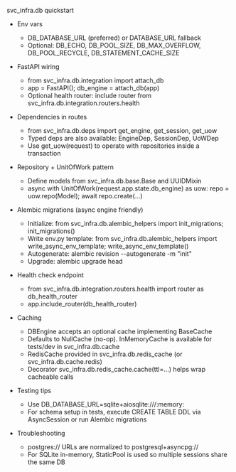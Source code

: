 svc_infra.db quickstart

- Env vars
  - DB_DATABASE_URL (preferred) or DATABASE_URL fallback
  - Optional: DB_ECHO, DB_POOL_SIZE, DB_MAX_OVERFLOW, DB_POOL_RECYCLE, DB_STATEMENT_CACHE_SIZE

- FastAPI wiring
  - from svc_infra.db.integration import attach_db
  - app = FastAPI(); db_engine = attach_db(app)
  - Optional health router: include router from svc_infra.db.integration.routers.health

- Dependencies in routes
  - from svc_infra.db.deps import get_engine, get_session, get_uow
  - Typed deps are also available: EngineDep, SessionDep, UoWDep
  - Use get_uow(request) to operate with repositories inside a transaction

- Repository + UnitOfWork pattern
  - Define models from svc_infra.db.base.Base and UUIDMixin
  - async with UnitOfWork(request.app.state.db_engine) as uow:
      repo = uow.repo(Model); await repo.create(...)

- Alembic migrations (async engine friendly)
  - Initialize: from svc_infra.db.alembic_helpers import init_migrations; init_migrations()
  - Write env.py template: from svc_infra.db.alembic_helpers import write_async_env_template; write_async_env_template()
  - Autogenerate: alembic revision --autogenerate -m "init"
  - Upgrade: alembic upgrade head

- Health check endpoint
  - from svc_infra.db.integration.routers.health import router as db_health_router
  - app.include_router(db_health_router)

- Caching
  - DBEngine accepts an optional cache implementing BaseCache
  - Defaults to NullCache (no-op). InMemoryCache is available for tests/dev in svc_infra.db.cache
  - RedisCache provided in svc_infra.db.redis_cache (or svc_infra.db.cache.redis)
  - Decorator svc_infra.db.redis_cache.cache(ttl=...) helps wrap cacheable calls

- Testing tips
  - Use DB_DATABASE_URL=sqlite+aiosqlite:///:memory:
  - For schema setup in tests, execute CREATE TABLE DDL via AsyncSession or run Alembic migrations

- Troubleshooting
  - postgres:// URLs are normalized to postgresql+asyncpg://
  - For SQLite in-memory, StaticPool is used so multiple sessions share the same DB
